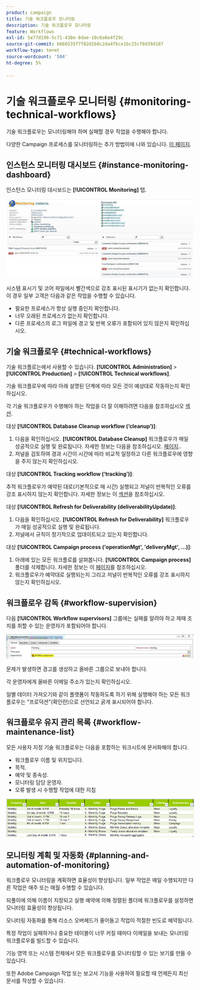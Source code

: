 ```yaml
---
product: campaign
title: 기술 워크플로우 모니터링
description: 기술 워크플로우 모니터링
feature: Workflows
exl-id: 5e77d196-5c71-438e-8dae-10c6a6e4f29c
source-git-commit: b666535f7f82d1b8c2da4fbce1bc25cf8d39d187
workflow-type: tm+mt
source-wordcount: '504'
ht-degree: 5%

---
```


# 기술 워크플로우 모니터링 {#monitoring-technical-workflows}



기술 워크플로우는 모니터링해야 하며 실패할 경우 작업을 수행해야 합니다.

다양한 Campaign 프로세스를 모니터링하는 추가 방법이에 나와 있습니다. [이 페이지](../../production/using/monitoring-guidelines.md).

## 인스턴스 모니터링 대시보드 {#instance-monitoring-dashboard}

인스턴스 모니터링 대시보드는 **[!UICONTROL Monitoring]** 탭.

![](assets/monitoring_technical_workflows1.png)

시스템 표시기 및 코어 파일에서 빨간색으로 강조 표시된 표시기가 없는지 확인합니다. 이 경우 일부 고객은 다음과 같은 작업을 수행할 수 있습니다.

* 필요한 프로세스가 항상 실행 중인지 확인합니다.
* 너무 오래된 프로세스가 없는지 확인합니다.
* 다른 프로세스의 로그 파일에 경고 및 반복 오류가 포함되어 있지 않은지 확인하십시오.

## 기술 워크플로우 {#technical-workflows}

기술 워크플로는에서 사용할 수 있습니다. **[!UICONTROL Administration]** > **[!UICONTROL Production]** > **[!UICONTROL Technical workflows]**.

기술 워크플로우에 따라 아래 설명된 단계에 따라 모든 것이 예상대로 작동하는지 확인하십시오.

각 기술 워크플로우가 수행해야 하는 작업을 더 잘 이해하려면 다음을 참조하십시오 [섹션](about-technical-workflows.md).

대상 **[!UICONTROL Database Cleanup workflow (‘cleanup’)]**:

1. 다음을 확인하십시오. **[!UICONTROL Database Cleanup]** 워크플로우가 매일 성공적으로 실행 및 완료됩니다. 자세한 정보는 다음을 참조하십시오. [페이지](../../production/using/database-cleanup-workflow.md)..
1. 저널을 검토하여 경과 시간이 시간에 따라 비교적 일정하고 다른 워크플로우에 영향을 주지 않는지 확인하십시오.

대상 **[!UICONTROL Tracking workflow (‘tracking’)]**:

추적 워크플로우가 예약된 대로(기본적으로 매 시간) 실행되고 저널이 반복적인 오류를 강조 표시하지 않는지 확인합니다. 자세한 정보는 이 [섹션](delivery.md)을 참조하십시오.

대상 **[!UICONTROL Refresh for Deliverability (deliverabilityUpdate)]**:

1. 다음을 확인하십시오. **[!UICONTROL Refresh for Deliverability]** 워크플로우가 매일 성공적으로 실행 및 완료됩니다.
1. 저널에서 규칙이 정기적으로 업데이트되고 있는지 확인합니다.

대상 **[!UICONTROL Campaign process ('operationMgt', 'deliveryMgt', ...)]**:

1. 아래에 있는 모든 워크플로를 살펴봅니다. **[!UICONTROL Campaign process]** 폴더를 삭제합니다. 자세한 정보는 이 [페이지](about-technical-workflows.md)를 참조하십시오.
1. 워크플로우가 예약대로 실행되는지 그리고 저널이 반복적인 오류를 강조 표시하지 않는지 확인하십시오.

## 워크플로우 감독 {#workflow-supervision}

다음 **[!UICONTROL Workflow supervisors]** 그룹에는 실패를 알려야 하고 제때 조치를 취할 수 있는 운영자가 포함되어야 합니다.

![](assets/monitoring_technical_workflows3.png)

문제가 발생하면 경고를 생성하고 올바른 그룹으로 보내야 합니다.

각 운영자에게 올바른 이메일 주소가 있는지 확인하십시오.

일별 데이터 가져오기와 같이 플랫폼이 작동하도록 하기 위해 실행해야 하는 모든 워크플로우는 &quot;프로덕션&quot;(확인란)으로 선언되고 굵게 표시되어야 합니다.

## 워크플로우 유지 관리 목록 {#workflow-maintenance-list}

모든 사용자 지정 기술 워크플로우는 다음을 포함하는 워크시트에 문서화해야 합니다.

* 워크플로우 이름 및 위치입니다.
* 목적.
* 예약 및 종속성.
* 모니터링 담당 운영자.
* 오류 발생 시 수행할 작업에 대한 지침

![](assets/monitoring_technical_workflows4.png)

## 모니터링 계획 및 자동화 {#planning-and-automation-of-monitoring}

워크플로우 모니터링을 계획하면 효율성이 향상됩니다. 일부 작업은 매일 수행되지만 다른 작업은 매주 또는 매월 수행할 수 있습니다.

되풀이에 의해 이름이 지정되고 실행 예약에 의해 정렬된 폴더에 워크플로우를 설정하면 모니터링 효율성이 향상됩니다.

모니터링 자동화를 통해 리소스 오버헤드가 줄어들고 작업이 적절한 빈도로 예약됩니다.

특정 작업이 실패하거나 중요한 테이블이 너무 커질 때마다 이메일을 보내는 모니터링 워크플로우를 빌드할 수 있습니다.

기능 영역 또는 시스템 전체에서 모든 워크플로우를 모니터링할 수 있는 보기를 만들 수 있습니다.

또한 Adobe Campaign 작업 또는 보고서 기능을 사용하여 필요할 때 언제든지 최신 문서를 작성할 수 있습니다.
